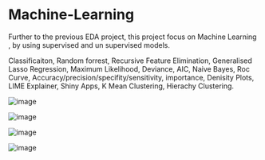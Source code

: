 # Machine-Learning

Further to the previous EDA project, this project focus on Machine Learning , by using supervised and un supervised models.

Classificaiton, Random forrest, Recursive Feature Elimination, Generalised Lasso Regression, Maximum Likelihood, Deviance, AIC, Naive Bayes, Roc Curve, Accuracy/precision/specifity/sensitivity, importance, Denisity Plots, LIME Explainer, Shiny Apps, K Mean Clustering, Hierachy Clustering.

![image](https://github.com/coffeemartin/Machine-Learning/assets/73702415/c4faa7ae-a33e-414e-b8e6-d70d2e294e6d)

![image](https://github.com/coffeemartin/Machine-Learning/assets/73702415/4bd7d274-1f37-44ef-b3d2-b844aae3acaf)

![image](https://github.com/coffeemartin/Machine-Learning/assets/73702415/7767ee89-41c6-4f73-86c2-b0f53bc6cff7)

![image](https://github.com/coffeemartin/Machine-Learning/assets/73702415/2f71fe27-37e3-475c-af23-fe335821a6de)



